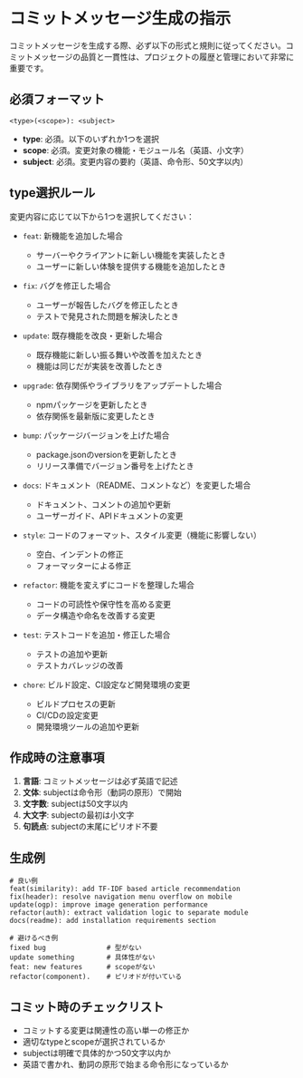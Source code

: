 # コミットメッセージ生成の指示

コミットメッセージを生成する際、必ず以下の形式と規則に従ってください。コミットメッセージの品質と一貫性は、プロジェクトの履歴と管理において非常に重要です。

## 必須フォーマット

`<type>(<scope>): <subject>`

- **type**: 必須。以下のいずれか1つを選択
- **scope**: 必須。変更対象の機能・モジュール名（英語、小文字）
- **subject**: 必須。変更内容の要約（英語、命令形、50文字以内）

## type選択ルール

変更内容に応じて以下から1つを選択してください：

- `feat`: 新機能を追加した場合
  - サーバーやクライアントに新しい機能を実装したとき
  - ユーザーに新しい体験を提供する機能を追加したとき
  
- `fix`: バグを修正した場合  
  - ユーザーが報告したバグを修正したとき
  - テストで発見された問題を解決したとき

- `update`: 既存機能を改良・更新した場合
  - 既存機能に新しい振る舞いや改善を加えたとき
  - 機能は同じだが実装を改善したとき

- `upgrade`: 依存関係やライブラリをアップデートした場合
  - npmパッケージを更新したとき
  - 依存関係を最新版に変更したとき

- `bump`: パッケージバージョンを上げた場合
  - package.jsonのversionを更新したとき
  - リリース準備でバージョン番号を上げたとき

- `docs`: ドキュメント（README、コメントなど）を変更した場合
  - ドキュメント、コメントの追加や更新
  - ユーザーガイド、APIドキュメントの変更

- `style`: コードのフォーマット、スタイル変更（機能に影響しない）
  - 空白、インデントの修正
  - フォーマッターによる修正

- `refactor`: 機能を変えずにコードを整理した場合
  - コードの可読性や保守性を高める変更
  - データ構造や命名を改善する変更

- `test`: テストコードを追加・修正した場合
  - テストの追加や更新
  - テストカバレッジの改善

- `chore`: ビルド設定、CI設定など開発環境の変更
  - ビルドプロセスの更新
  - CI/CDの設定変更
  - 開発環境ツールの追加や更新

## 作成時の注意事項

1. **言語**: コミットメッセージは必ず英語で記述
2. **文体**: subjectは命令形（動詞の原形）で開始
3. **文字数**: subjectは50文字以内
4. **大文字**: subjectの最初は小文字
5. **句読点**: subjectの末尾にピリオド不要

## 生成例

```
# 良い例
feat(similarity): add TF-IDF based article recommendation
fix(header): resolve navigation menu overflow on mobile
update(ogp): improve image generation performance
refactor(auth): extract validation logic to separate module
docs(readme): add installation requirements section

# 避けるべき例
fixed bug               # 型がない
update something        # 具体性がない
feat: new features      # scopeがない
refactor(component).    # ピリオドが付いている
```

## コミット時のチェックリスト

- コミットする変更は関連性の高い単一の修正か
- 適切なtypeとscopeが選択されているか
- subjectは明確で具体的かつ50文字以内か
- 英語で書かれ、動詞の原形で始まる命令形になっているか
